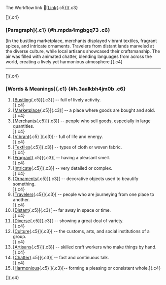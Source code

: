 The Workflow link
👏[[Link](https://www.google.com/url?q=http://www.google.com&sa=D&source=editors&ust=1757016944200865&usg=AOvVaw2KsxArEmvgOvl9vq8WQNFf){.c5}]{.c3}

[]{.c4}

### [Paragraph]{.c1} {#h.mpda4mgbgq73 .c6}

[In the bustling marketplace, merchants displayed vibrant textiles,
fragrant spices, and intricate ornaments. Travelers from distant lands
marveled at the diverse culture, while local artisans showcased their
craftsmanship. The air was filled with animated chatter, blending
languages from across the world, creating a lively yet harmonious
atmosphere.]{.c4}

------------------------------------------------------------------------

[]{.c4}

### [Words & Meanings]{.c1} {#h.3aalkbh4jm0b .c6}

1.  [[Bustling](https://www.google.com/url?q=http://www.google.com&sa=D&source=editors&ust=1757016944202168&usg=AOvVaw1jBpLcwBGHiDcWSLrdo-h_){.c5}]{.c3}[ --
    full of lively activity.\
    ]{.c4}
2.  [[Marketplace](https://www.google.com/url?q=http://www.google.com&sa=D&source=editors&ust=1757016944202466&usg=AOvVaw1KCzUQd7kV3r2k13xInjAY){.c5}]{.c3}[ --
    a place where goods are bought and sold.\
    ]{.c4}
3.  [[Merchants](https://www.google.com/url?q=http://www.google.com&sa=D&source=editors&ust=1757016944202814&usg=AOvVaw1KmMemoGGsz4DnEqSERwSx){.c5}]{.c3}[ --
    people who sell goods, especially in large quantities.\
    ]{.c4}
4.  [[Vibrant](https://www.google.com/url?q=http://www.google.com&sa=D&source=editors&ust=1757016944203126&usg=AOvVaw3dwuNcAn9LUYMfY8rbpAqv){.c5}
    ]{.c3}[-- full of life and energy.\
    ]{.c4}
5.  [[Textiles](https://www.google.com/url?q=http://www.google.com&sa=D&source=editors&ust=1757016944203351&usg=AOvVaw0XxfhTmPCPUzKAsHCFJANL){.c5}]{.c3}[ --
    types of cloth or woven fabric.\
    ]{.c4}
6.  [[Fragrant](https://www.google.com/url?q=http://www.google.com&sa=D&source=editors&ust=1757016944203519&usg=AOvVaw0o19z9ImN_LvM-0_ZedLOZ){.c5}]{.c3}[ --
    having a pleasant smell.\
    ]{.c4}
7.  [[Intricate](https://www.google.com/url?q=http://www.google.com&sa=D&source=editors&ust=1757016944203723&usg=AOvVaw3gaf6KfFaP3Pypdng3OMJC){.c5}]{.c3}[ --
    very detailed or complex.\
    ]{.c4}
8.  [[Ornaments](https://www.google.com/url?q=http://www.google.com&sa=D&source=editors&ust=1757016944203952&usg=AOvVaw29xI50wXqSDRyecLPsuJzG){.c5}]{.c3}[ --
    decorative objects used to beautify something.\
    ]{.c4}
9.  [[Travelers](https://www.google.com/url?q=http://www.google.com&sa=D&source=editors&ust=1757016944204157&usg=AOvVaw3PqAR79eOf4X-gcTLrUkT6){.c5}]{.c3}[ --
    people who are journeying from one place to another.\
    ]{.c4}
10. [[Distant](https://www.google.com/url?q=http://www.google.com&sa=D&source=editors&ust=1757016944204318&usg=AOvVaw0tQ77BbVCWH9s-oPdyQftT){.c5}]{.c3}[ --
    far away in space or time.\
    ]{.c4}
11. [[Diverse](https://www.google.com/url?q=http://www.google.com&sa=D&source=editors&ust=1757016944204432&usg=AOvVaw3EXVDvyYk4jHGLzau4Kpqn){.c5}]{.c3}[ --
    showing a great deal of variety.\
    ]{.c4}
12. [[Culture](https://www.google.com/url?q=http://www.google.com&sa=D&source=editors&ust=1757016944204547&usg=AOvVaw3q4caf_U0O62qmq76JZIpY){.c5}]{.c3}[ --
    the customs, arts, and social institutions of a group.\
    ]{.c4}
13. [[Artisans](https://www.google.com/url?q=http://www.google.com&sa=D&source=editors&ust=1757016944204691&usg=AOvVaw1qwPHb2cdL84uTScjaj4pD){.c5}]{.c3}[ --
    skilled craft workers who make things by hand.\
    ]{.c4}
14. [[Chatter](https://www.google.com/url?q=http://www.google.com&sa=D&source=editors&ust=1757016944205157&usg=AOvVaw2ASmtOeY2OguaE1BCFXpjX){.c5}]{.c3}[ --
    fast and continuous talk.\
    ]{.c4}
15. [[Harmonious](https://www.google.com/url?q=http://www.google.com&sa=D&source=editors&ust=1757016944205401&usg=AOvVaw06L6Uoq5NX0DKTam-wLqzM){.c5}
    ]{.c3}[-- forming a pleasing or consistent whole.]{.c4}

[]{.c4}
